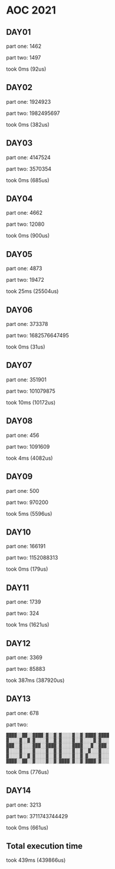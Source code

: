 # AOC 2021

## DAY01

part one:
1462

part two:
1497


took 0ms (92us)  

## DAY02

part one:
1924923

part two:
1982495697


took 0ms (382us)  

## DAY03

part one:
4147524

part two:
3570354


took 0ms (685us)  

## DAY04

part one:
4662

part two:
12080


took 0ms (900us)  

## DAY05

part one:
4873

part two:
19472


took 25ms (25504us)  

## DAY06

part one:
373378

part two:
1682576647495


took 0ms (31us)  

## DAY07

part one:
351901

part two:
101079875


took 10ms (10172us)  

## DAY08

part one:
456

part two:
1091609


took 4ms (4082us)  

## DAY09

part one:
500

part two:
970200


took 5ms (5596us)  

## DAY10

part one:
166191

part two:
1152088313


took 0ms (179us)  

## DAY11

part one:
1739

part two:
324


took 1ms (1621us)  

## DAY12

part one:
3369

part two:
85883


took 387ms (387920us)  

## DAY13

part one:
678

part two:
```
▓▓▓▓░░▓▓░░▓▓▓▓░▓░░▓░▓░░░░▓░░▓░▓▓▓▓░▓▓▓▓
▓░░░░▓░░▓░▓░░░░▓░░▓░▓░░░░▓░░▓░░░░▓░▓░░░
▓▓▓░░▓░░░░▓▓▓░░▓▓▓▓░▓░░░░▓▓▓▓░░░▓░░▓▓▓░
▓░░░░▓░░░░▓░░░░▓░░▓░▓░░░░▓░░▓░░▓░░░▓░░░
▓░░░░▓░░▓░▓░░░░▓░░▓░▓░░░░▓░░▓░▓░░░░▓░░░
▓▓▓▓░░▓▓░░▓░░░░▓░░▓░▓▓▓▓░▓░░▓░▓▓▓▓░▓░░░
```


took 0ms (776us)  

## DAY14

part one:
3213

part two:
3711743744429


took 0ms (661us)  

## Total execution time

took 439ms (439866us)  
